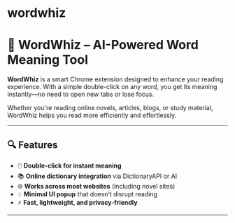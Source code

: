 # wordwhiz
# 🌟 WordWhiz – AI-Powered Word Meaning Tool

**WordWhiz** is a smart Chrome extension designed to enhance your reading experience. With a simple double-click on any word, you get its meaning instantly—no need to open new tabs or lose focus.

Whether you're reading online novels, articles, blogs, or study material, WordWhiz helps you read more efficiently and effortlessly.

---

## 🔍 Features

- 🖱️ **Double-click for instant meaning**  
- 📚 **Online dictionary integration** via DictionaryAPI or AI
- 🌐 **Works across most websites** (including novel sites)
- 💡 **Minimal UI popup** that doesn't disrupt reading
- ⚡ **Fast, lightweight, and privacy-friendly**

---
